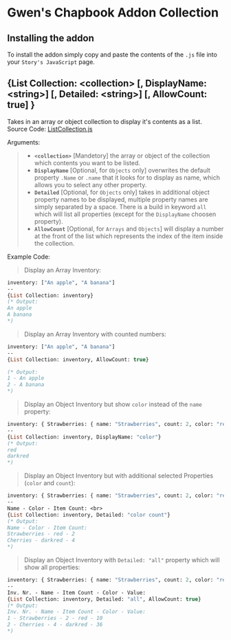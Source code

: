 # Gwen's Chapbook Addon Collection
## Installing the addon
To install the addon simply copy and paste the contents of the `.js` file into your `Story's JavaScript` page.
## {List Collection: \<collection> [, DisplayName: \<string>] [, Detailed: \<string>] [, AllowCount: true] }
Takes in an array or object collection to display it's contents as a list. <br>
Source Code: [ListCollection.js](https://github.com/GwenTastic/Chapbook-Addon-Collection/blob/master/LIst%20Collection/List%20Collection.js "List Collection.js") <br>

Arguments:
> - **`<collection>`** [Mandetory] the array or object of the collection which contents you want to be listed.
> - **`DisplayName`** [Optional, for `Objects` only] overwrites the default property `.Name` or `.name` that it looks for to display as name, which allows you to select any other property.
> - **`Detailed`** [Optional, for `Objects` only] takes in additional object property names to be displayed, multiple property names are simply separated by a space. There is a build in keyword `all` which will list all properties (except for the `DisplayName` choosen property).
> - **`AllowCount`** [Optional, for `Arrays` and `Objects`] will display a number at the front of the list which represents the index of the item inside the collection.

Example Code:<br>
 > Display an Array Inventory:
 ```ml
 inventory: ["An apple", "A banana"]
 --
 {List Collection: inventory}
 (* Output:
 An apple
 A banana
*)
 ```

> Display an Array Inventory with counted numbers:
```ml
inventory: ["An apple", "A banana"]
--
{List Collection: inventory, AllowCount: true}

(* Output:
1 - An apple
2 - A banana
*)
```

> Display an Object Inventory but show `color` instead of the `name` property:
```ml
inventory: { Strawberries: { name: "Strawberries", count: 2, color: "red", value: 10 }, Cherries: { name: "Cherries", count: 4, color: "darkred", value:  36} }
--
{List Collection: inventory, DisplayName: "color"}
(* Output:
red
darkred
*)
```

> Display an Object Inventory but with additional selected Properties (`color` and `count`):
```ml
inventory: { Strawberries: { name: "Strawberries", count: 2, color: "red", value: 10 }, Cherries: { name: "Cherries", count: 4, color: "darkred", value:  36} }
--
Name - Color - Item Count: <br>
{List Collection: inventory, Detailed: "color count"}
(* Output:
Name - Color - Item Count:
Strawberries - red - 2
Cherries - darkred - 4
*)
```

> Display an Object Inventory with `Detailed: "all"` property which will show all properties:
```ml
inventory: { Strawberries: { name: "Strawberries", count: 2, color: "red", value: 10 }, Cherries: { name: "Cherries", count: 4, color: "darkred", value:  36} }
--
Inv. Nr. - Name - Item Count - Color - Value:
{List Collection: inventory, Detailed: "all", AllowCount: true}
(* Output:
Inv. Nr. - Name - Item Count - Color - Value:
1 - Strawberries - 2 - red - 10
2 - Cherries - 4 - darkred - 36
*)
```
